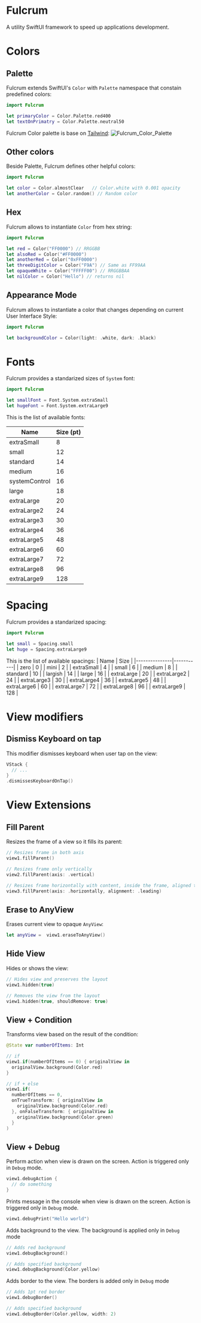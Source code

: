 # Fulcrum

A utility SwiftUI framework to speed up applications development.

# Colors

## Palette
Fulcrum extends SwiftUI's `Color` with `Palette` namespace that constain predefined colors:
```swift
import Fulcrum

let primaryColor = Color.Palette.red400
let textOnPrimatry = Color.Palette.neutral50
```

Fulcrum Color palette is base on [Tailwind](https://tailwindcss.com/docs/customizing-colors):
![Fulcrum_Color_Palette](https://user-images.githubusercontent.com/6362174/216835644-1962a9ec-8242-4fc1-8d1c-495e30603a00.jpg)

## Other colors
Beside Palette, Fulcrum defines other helpful colors:
```swift
import Fulcrum

let color = Color.almostClear   // Color.white with 0.001 opacity
let anotherColor = Color.random() // Random color
```

## Hex
Fulcrum allows to instantiate `Color` from hex string:
```swift
import Fulcrum

let red = Color("FF0000") // RRGGBB
let alsoRed = Color("#FF0000") 
let anotherRed = Color("0xFF0000")
let threeDigitColor = Color("F9A") // Same as FF99AA
let opaqueWhite = Color("FFFFF00") // RRGGBBAA
let nilColor = Color("Hello") // returns nil
```

## Appearance Mode
Fulcrum allows to instantiate a color that changes depending on current User Interface Style:
```swift
import Fulcrum

let backgroundColor = Color(light: .white, dark: .black)
```

# Fonts
Fulcrum provides a standarized sizes of `System` font:
```swift
import Fulcrum

let smallFont = Font.System.extraSmall
let hugeFont = Font.System.extraLarge9
```

This is the list of available fonts:

| Name          | Size (pt) |
|---------------|-----------|
| extraSmall    | 8         |
| small         | 12        |
| standard      | 14        |
| medium        | 16        |
| systemControl | 16        |
| large         | 18        |
| extraLarge    | 20        |
| extraLarge2   | 24        |
| extraLarge3   | 30        |
| extraLarge4   | 36        |
| extraLarge5   | 48        |
| extraLarge6   | 60        |
| extraLarge7   | 72        |
| extraLarge8   | 96        |
| extraLarge9   | 128       |

# Spacing
Fulcrum provides a standarized spacing:
```swift
import Fulcrum

let small = Spacing.small
let huge = Spacing.extraLarge9
```

This is the list of available spacings:
| Name          | Size      |
|---------------|-----------|
| zero          | 0         |
| mini          | 2         |
| extraSmall    | 4         |
| small         | 6         |
| medium        | 8         |
| standard      | 10        |
| largish       | 14        |
| large         | 16        |
| extraLarge    | 20        |
| extraLarge2   | 24        |
| extraLarge3   | 30        |
| extraLarge4   | 36        |
| extraLarge5   | 48        |
| extraLarge6   | 60        |
| extraLarge7   | 72        |
| extraLarge8   | 96        |
| extraLarge9   | 128       |

# View modifiers
## Dismiss Keyboard on tap
This modifier dismisses keyboard when user tap on the view:
```swift
VStack {
  // ...
}
.dismissesKeyboardOnTap()
```

# View Extensions
## Fill Parent
Resizes the frame of a view so it fills its parent:
```swift
// Resizes frame in both axis
view1.fillParent() 

// Resizes frame only vertically
view2.fillParent(axis: .vertical) 

// Resizes frame horizontally with content, inside the frame, aligned to leading edge
view3.fillParent(axis: .horizontally, alignment: .leading)

```

## Erase to AnyView
Erases current view to opaque `AnyView`:
```swift
let anyView =  view1.eraseToAnyView()
```

## Hide View
Hides or shows the view:
```swift
// Hides view and preserves the layout
view1.hidden(true)

// Removes the view from the layout 
view1.hidden(true, shouldRemove: true)
```

## View + Condition
Transforms view based on the result of the condition:
```swift
@State var numberOfItems: Int

// if
view1.if(numberOfItems == 0) { originalView in
  originalView.background(Color.red)
}

// if + else
view1.if(
  numberOfItems == 0, 
  onTrueTransform: { originalView in
    originalView.background(Color.red)
  }, onFalseTransform: { originalView in
    originalView.background(Color.green)
  }
)
```

## View + Debug
Perform action when view is drawn on the screen. Action is triggered only in `Debug` mode.
```swift
view1.debugAction {
  // do something
}
```

Prints message in the console when view is drawn on the screen. Action is triggered only in `Debug` mode.
```swift
view1.debugPrint("Hello world")
```

Adds background to the view. The background is applied only in `Debug` mode
```swift
// Adds red background
view1.debugBackground()

// Adds specified background
view1.debugBackground(Color.yellow)
```

Adds border to the view. The borders is added only in `Debug` mode
```swift
// Adds 1pt red border
view1.debugBorder()

// Adds specified background
view1.debugBorder(Color.yellow, width: 2)
```